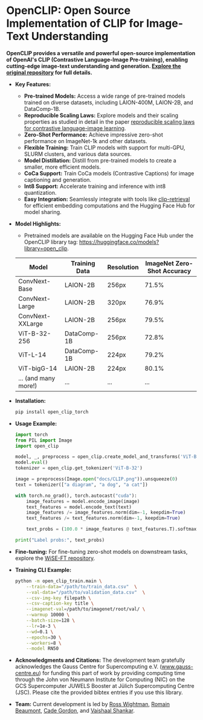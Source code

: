 # OpenCLIP: Open Source Implementation of CLIP for Image-Text Understanding

**OpenCLIP provides a versatile and powerful open-source implementation of OpenAI's CLIP (Contrastive Language-Image Pre-training), enabling cutting-edge image-text understanding and generation.  [Explore the original repository](https://github.com/mlfoundations/open_clip) for full details.**

*   **Key Features:**
    *   **Pre-trained Models:** Access a wide range of pre-trained models trained on diverse datasets, including LAION-400M, LAION-2B, and DataComp-1B.
    *   **Reproducible Scaling Laws:** Explore models and their scaling properties as studied in detail in the paper [reproducible scaling laws for contrastive language-image learning](https://arxiv.org/abs/2212.07143).
    *   **Zero-Shot Performance:** Achieve impressive zero-shot performance on ImageNet-1k and other datasets.
    *   **Flexible Training:** Train CLIP models with support for multi-GPU, SLURM clusters, and various data sources.
    *   **Model Distillation:**  Distill from pre-trained models to create a smaller, more efficient models.
    *   **CoCa Support:** Train CoCa models (Contrastive Captions) for image captioning and generation.
    *   **Int8 Support:** Accelerate training and inference with int8 quantization.
    *   **Easy Integration:**  Seamlessly integrate with tools like [clip-retrieval](https://github.com/rom1504/clip-retrieval) for efficient embedding computations and the Hugging Face Hub for model sharing.

*   **Model Highlights:**
    *   Pretrained models are available on the Hugging Face Hub under the OpenCLIP library tag: https://huggingface.co/models?library=open_clip.

    | Model                | Training Data | Resolution | ImageNet Zero-Shot Accuracy |
    | -------------------- | ------------- | ---------- | --------------------------- |
    | ConvNext-Base        | LAION-2B      | 256px      | 71.5%                       |
    | ConvNext-Large       | LAION-2B      | 320px      | 76.9%                       |
    | ConvNext-XXLarge     | LAION-2B      | 256px      | 79.5%                       |
    | ViT-B-32-256         | DataComp-1B   | 256px      | 72.8%                       |
    | ViT-L-14             | DataComp-1B   | 224px      | 79.2%                       |
    | ViT-bigG-14          | LAION-2B      | 224px      | 80.1%                       |
    | ... (and many more!) | ...           | ...        | ...                         |

*   **Installation:**
    ```bash
    pip install open_clip_torch
    ```

*   **Usage Example:**
    ```python
    import torch
    from PIL import Image
    import open_clip

    model, _, preprocess = open_clip.create_model_and_transforms('ViT-B-32', pretrained='laion2b_s34b_b79k')
    model.eval()
    tokenizer = open_clip.get_tokenizer('ViT-B-32')

    image = preprocess(Image.open("docs/CLIP.png")).unsqueeze(0)
    text = tokenizer(["a diagram", "a dog", "a cat"])

    with torch.no_grad(), torch.autocast("cuda"):
        image_features = model.encode_image(image)
        text_features = model.encode_text(text)
        image_features /= image_features.norm(dim=-1, keepdim=True)
        text_features /= text_features.norm(dim=-1, keepdim=True)

        text_probs = (100.0 * image_features @ text_features.T).softmax(dim=-1)

    print("Label probs:", text_probs)
    ```

*   **Fine-tuning:**
    For fine-tuning zero-shot models on downstream tasks, explore the [WiSE-FT repository](https://github.com/mlfoundations/wise-ft).

*   **Training CLI Example:**
    ```bash
    python -m open_clip_train.main \
        --train-data="/path/to/train_data.csv"  \
        --val-data="/path/to/validation_data.csv"  \
        --csv-img-key filepath \
        --csv-caption-key title \
        --imagenet-val=/path/to/imagenet/root/val/ \
        --warmup 10000 \
        --batch-size=128 \
        --lr=1e-3 \
        --wd=0.1 \
        --epochs=30 \
        --workers=8 \
        --model RN50
    ```

*   **Acknowledgments and Citations:**  The development team gratefully acknowledges the Gauss Centre for Supercomputing e.V. (www.gauss-centre.eu) for funding this part of work by providing computing time through the John von Neumann Institute for Computing (NIC) on the GCS Supercomputer JUWELS Booster at Jülich Supercomputing Centre (JSC).  Please cite the provided bibtex entries if you use this library.

*   **Team:**
    Current development is led by [Ross Wightman](https://rwightman.com/), [Romain Beaumont](https://github.com/rom1504), [Cade Gordon](http://cadegordon.io/), and [Vaishaal Shankar](http://vaishaal.com/).